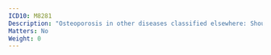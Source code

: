 ```yaml
---
ICD10: M8281
Description: "Osteoporosis in other diseases classified elsewhere: Shoulder region"
Matters: No
Weight: 0
---
```


